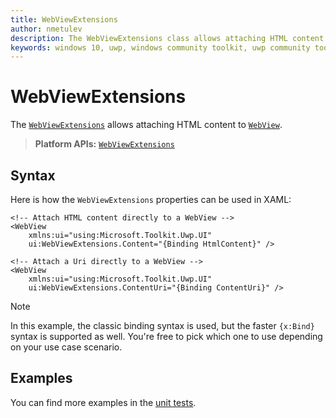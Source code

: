 ```yaml
---
title: WebViewExtensions
author: nmetulev
description: The WebViewExtensions class allows attaching HTML content to a WebView control through XAML directly or through a binding
keywords: windows 10, uwp, windows community toolkit, uwp community toolkit, uwp toolkit, WebViewExtensions, webview, extensions
---
```


# WebViewExtensions

The [`WebViewExtensions`](https://docs.microsoft.com/dotnet/api/microsoft.toolkit.uwp.ui.webviewextensions) allows attaching HTML content to [`WebView`](https://docs.microsoft.com/uwp/api/windows.ui.xaml.controls.webview).

> **Platform APIs:** [`WebViewExtensions`](https://docs.microsoft.com/dotnet/api/microsoft.toolkit.uwp.ui.webviewextensions)

## Syntax

Here is how the `WebViewExtensions` properties can be used in XAML:

```xaml
<!-- Attach HTML content directly to a WebView -->
<WebView
    xmlns:ui="using:Microsoft.Toolkit.Uwp.UI"   
    ui:WebViewExtensions.Content="{Binding HtmlContent}" />

<!-- Attach a Uri directly to a WebView -->
<WebView
    xmlns:ui="using:Microsoft.Toolkit.Uwp.UI"
    ui:WebViewExtensions.ContentUri="{Binding ContentUri}" />
```

> [!NOTE]
> In this example, the classic binding syntax is used, but the faster `{x:Bind}` syntax is supported as well. You're free to pick which one to use depending on your use case scenario.

## Examples

You can find more examples in the [unit tests](https://github.com/windows-toolkit/WindowsCommunityToolkit/tree/master/UnitTests).
